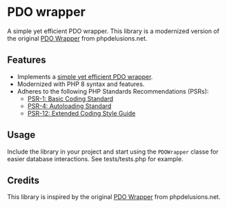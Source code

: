 # PDO wrapper

A simple yet efficient PDO wrapper.
This library is a modernized version of the original [PDO Wrapper](https://phpdelusions.net/pdo/pdo_wrapper) from phpdelusions.net.  

## Features

- Implements a [simple yet efficient PDO wrapper](https://phpdelusions.net/pdo/pdo_wrapper).
- Modernized with PHP 8 syntax and features.
- Adheres to the following PHP Standards Recommendations (PSRs):
  - [PSR-1: Basic Coding Standard](https://www.php-fig.org/psr/psr-1/)
  - [PSR-4: Autoloading Standard](https://www.php-fig.org/psr/psr-4/)
  - [PSR-12: Extended Coding Style Guide](https://www.php-fig.org/psr/psr-12/)

## Usage

Include the library in your project and start using the `PDOWrapper` classe for easier database interactions.
See tests/tests.php for example.  

## Credits

This library is inspired by the original [PDO Wrapper](https://phpdelusions.net/pdo/pdo_wrapper) from phpdelusions.net.  
